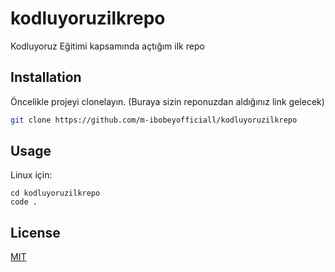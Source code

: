 # kodluyoruzilkrepo
Kodluyoruz Eğitimi kapsamında açtığım ilk repo


## Installation

Öncelikle projeyi clonelayın. (Buraya sizin reponuzdan aldığınız link gelecek)

```bash
git clone https://github.com/m-ibobeyofficiall/kodluyoruzilkrepo
```

## Usage

Linux için:
```linux
cd kodluyoruzilkrepo
code .
```

## License
[MIT](https://choosealicense.com/licenses/mit/)
